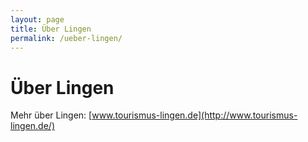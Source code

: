 ```yaml
---
layout: page
title: Über Lingen
permalink: /ueber-lingen/
---
```


# Über Lingen

Mehr über Lingen: [www.tourismus-lingen.de](http://www.tourismus-lingen.de/)
